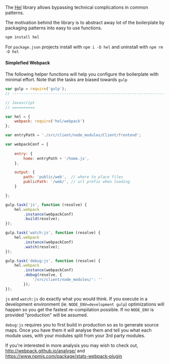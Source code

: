 The [Hel](http://en.wikipedia.org/wiki/Hel_%28being%29) library allows
bypassing technical complications in common patterns.

The motivation behind the library is to abstract away lot of the boilerplate
by packaging patterns into easy to use functions.

```sh
npm install hel
```

For `package.json` projects install with `npm i -D hel` and uninstall
with `npm rm -D hel`

#### Simplefied Webpack

The following helper functions will help you configure the boilerplate with
minimal effort. Note that the tasks are biased towards `gulp`

```js
var gulp = require('gulp');
// ----------------------------------------------------------------------------

// Javascript
// ==========

var hel = {
	webpack: require('hel/webpack')
};

var entryPath = './src/client/node_modules/Client/frontend';

var webpackConf = {
	
	entry: {
		home: entryPath + '/home.js',
	},

	output: {
		path: 'public/web',  // where to place files
		publicPath: '/web/', // url prefix when loading
	}

};

gulp.task('js', function (resolve) {
	hel.webpack
		.instance(webpackConf)
		.build(resolve);
});

gulp.task('watch:js', function (resolve) {
	hel.webpack
		.instance(webpackConf)
		.watch(resolve);
});

gulp.task('debug:js', function (resolve) {
	hel.webpack
		.instance(webpackConf)
		.debug(resolve, {
			'/src/client/node_modules/': ''
		});
});
```

`js` and `watch:js` do exactly what you would think. If you execute in a
development environment (ie. `NODE_ENV=development gulp`) optimizations will
happen so you get the fastest re-compilation possible. If no `NODE_ENV` is 
provided "production" will be assumed.

`debug:js` requires you to first build in production so as to generate source 
maps. Once you have them it will analyse them and tell you what each module 
uses, with your modules split from your 3rd party modules.

If you're interested in more analysis you may wish to check out,
http://webpack.github.io/analyse/ and 
https://www.npmjs.com/package/stats-webpack-plugin
